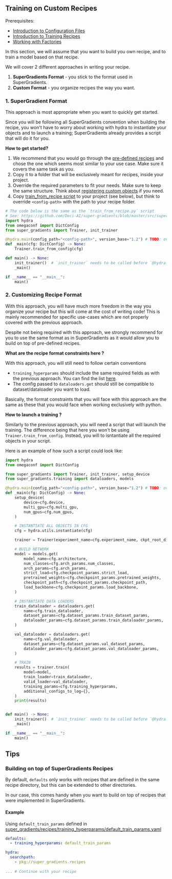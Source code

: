 ## Training on Custom Recipes


Prerequisites:
- [Introduction to Configuration Files](configuration_files.md)
- [Introduction to Training Recipes](Recipes_Training.md)
- [Working with Factories](Recipes_Factories.md)


In this section, we will assume that you want to build you own recipe, and to train a model based on that recipe.

We will cover 2 different approaches in writing your recipe.
1. **SuperGradients Format** - you stick to the format used in SuperGradients.
2. **Custom Format** - you organize recipes the way you want.


### 1. SuperGradient Format 
This approach is most appropriate when you want to quickly get started. 

Since you will be following all SuperGradients convention when building the recipe, 
you won't have to worry about working with hydra to instantiate your objects and to launch a training; SuperGradients already provides a script that will do it for you.

**How to get started?**

1. We recommend that you would go through the [pre-defined recipes](https://github.com/Deci-AI/super-gradients/blob/master/src/super_gradients/recipes/)
and chose the one which seems most similar to your use case. Make sure it covers the same task as you.
2. Copy it to a folder that will be exclusively meant for recipes, inside your project.
3. Override the required parameters to fit your needs. Make sure to keep the same structure. Think about [registering custom objects](Recipes_Factories.md) if you need. 
4. Copy [train_from_recipe script](https://github.com/Deci-AI/super-gradients/blob/master/src/super_gradients/train_from_recipe.py) to your project (see below), but think to override `<config-path>` with the path to your recipe folder.
 

```python
# The code below is the same as the `train_from_recipe.py` script
# See: https://github.com/Deci-AI/super-gradients/blob/master/src/super_gradients/train_from_recipe.py
import hydra
from omegaconf import DictConfig
from super_gradients import Trainer, init_trainer

@hydra.main(config_path="<config-path>", version_base="1.2") # TODO: overwrite `<config-path>`
def _main(cfg: DictConfig) -> None:
    Trainer.train_from_config(cfg)

def main() -> None:
    init_trainer()  # `init_trainer` needs to be called before `@hydra.main`
    _main()

if __name__ == "__main__":
    main()
```


### 2. Customizing Recipe Format

With this approach, you will have much more freedom in the way you organize your recipe but this will come at the cost of writing code!
This is mainly recommended for specific use-cases which are not properly covered with the previous approach.

Despite not being required with this approach, we strongly recommend for you to use the same format as in 
SuperGradients as it would allow you to build on top of pre-defined recipes.


**What are the recipe format constraints here ?**

With this approach, you will still need to follow certain conventions
- `training_hyperparams` should include the same required fields as with the previous approach. You can find the list [here](https://github.com/Deci-AI/super-gradients/blob/master/src/super_gradients/recipes/training_hyperparams/default_train_params.yaml).
- The config passed to `dataloaders.get` should still be compatible to dataset/dataloader you want to load. 

Basically, the format constraints that you will face with this approach are the same as these that you would face when working exclusively with python.


**How to launch a training ?**

Similarly to the previous approach, you will need a script that will launch the training.
The difference being that here you won't be using `Trainer.train_from_config`. Instead, you will to isntantiate all the required objects in your script.

Here is an example of how such a script could look like:
```python
import hydra
from omegaconf import DictConfig

from super_gradients import Trainer, init_trainer, setup_device
from super_gradients.training import dataloaders, models

@hydra.main(config_path="<config-path>", version_base="1.2") # TODO: overwrite `<config-path>`
def _main(cfg: DictConfig) -> None:
    setup_device(
        device=cfg.device,
        multi_gpu=cfg.multi_gpu,
        num_gpus=cfg.num_gpus,
    )

    # INSTANTIATE ALL OBJECTS IN CFG
    cfg = hydra.utils.instantiate(cfg)

    trainer = Trainer(experiment_name=cfg.experiment_name, ckpt_root_dir=cfg.ckpt_root_dir)

    # BUILD NETWORK
    model = models.get(
        model_name=cfg.architecture,
        num_classes=cfg.arch_params.num_classes,
        arch_params=cfg.arch_params,
        strict_load=cfg.checkpoint_params.strict_load,
        pretrained_weights=cfg.checkpoint_params.pretrained_weights,
        checkpoint_path=cfg.checkpoint_params.checkpoint_path,
        load_backbone=cfg.checkpoint_params.load_backbone,
    )

    # INSTANTIATE DATA LOADERS
    train_dataloader = dataloaders.get(
        name=cfg.train_dataloader,
        dataset_params=cfg.dataset_params.train_dataset_params,
        dataloader_params=cfg.dataset_params.train_dataloader_params,
    )

    val_dataloader = dataloaders.get(
        name=cfg.val_dataloader,
        dataset_params=cfg.dataset_params.val_dataset_params,
        dataloader_params=cfg.dataset_params.val_dataloader_params,
    )

    # TRAIN
    results = trainer.train(
        model=model,
        train_loader=train_dataloader,
        valid_loader=val_dataloader,
        training_params=cfg.training_hyperparams,
        additional_configs_to_log={},
    )
    print(results)


def main() -> None:
    init_trainer()  # `init_trainer` needs to be called before `@hydra.main`
    _main()

if __name__ == "__main__":
    main()
```


## Tips

### Building on top of SuperGradients Recipes
By default, `defaults` only works with recipes that are defined in the same recipe directory, but this can be extended to other directories.

In our case, this comes handy when you want to build on top of recipes that were implemented in SuperGradients.

#### Example

Using `default_train_params` defined in [super_gradients/recipes/training_hyperparams/default_train_params.yaml](https://github.com/Deci-AI/super-gradients/blob/master/src/super_gradients/recipes/training_hyperparams/default_train_params.yaml)

```yaml
defaults:
  - training_hyperparams: default_train_params 

hydra:
  searchpath:
    - pkg://super_gradients.recipes
    
... # Continue with your recipe
```
